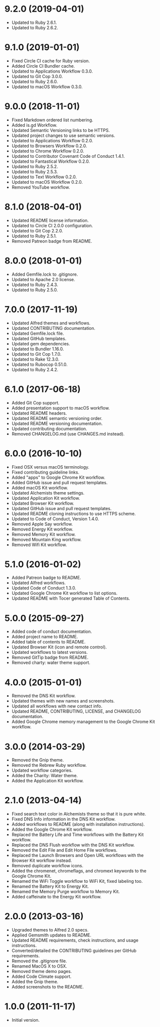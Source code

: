 # 9.2.0 (2019-04-01)

- Updated to Ruby 2.6.1.
- Updated to Ruby 2.6.2.

# 9.1.0 (2019-01-01)

- Fixed Circle CI cache for Ruby version.
- Added Circle CI Bundler cache.
- Updated to Applications Workflow 0.3.0.
- Updated to Git Cop 3.0.0.
- Updated to Ruby 2.6.0.
- Updated to macOS Workflow 0.3.0.

# 9.0.0 (2018-11-01)

- Fixed Markdown ordered list numbering.
- Added is.gd Workflow.
- Updated Semantic Versioning links to be HTTPS.
- Updated project changes to use semantic versions.
- Updated to Applications Workflow 0.2.0.
- Updated to Browsers Workflow 0.2.0.
- Updated to Chrome Workflow 0.2.0.
- Updated to Contributor Covenant Code of Conduct 1.4.1.
- Updated to Fantastical Workflow 0.2.0.
- Updated to Ruby 2.5.2.
- Updated to Ruby 2.5.3.
- Updated to Text Workflow 0.2.0.
- Updated to macOS Workflow 0.2.0.
- Removed YouTube workflow.

# 8.1.0 (2018-04-01)

- Updated README license information.
- Updated to Circle CI 2.0.0 configuration.
- Updated to Git Cop 2.2.0.
- Updated to Ruby 2.5.1.
- Removed Patreon badge from README.

# 8.0.0 (2018-01-01)

- Added Gemfile.lock to .gitignore.
- Updated to Apache 2.0 license.
- Updated to Ruby 2.4.3.
- Updated to Ruby 2.5.0.

# 7.0.0 (2017-11-19)

- Updated Alfred themes and workflows.
- Updated CONTRIBUTING documentation.
- Updated Gemfile.lock file.
- Updated GitHub templates.
- Updated gem dependencies.
- Updated to Bundler 1.16.0.
- Updated to Git Cop 1.7.0.
- Updated to Rake 12.3.0.
- Updated to Rubocop 0.51.0.
- Updated to Ruby 2.4.2.

# 6.1.0 (2017-06-18)

- Added Git Cop support.
- Added presentation support to macOS workflow.
- Updated README headers.
- Updated README semantic versioning order.
- Updated README versioning documentation.
- Updated contributing documentation.
- Removed CHANGELOG.md (use CHANGES.md instead).

# 6.0.0 (2016-10-10)

- Fixed OSX versus macOS terminology.
- Fixed contributing guideline links.
- Added "apps" to Google Chrome Kit workflow.
- Added GitHub issue and pull request templates.
- Added macOS Kit workflow.
- Updated Alchemists theme settings.
- Updated Application Kit workflow.
- Updated Browser Kit workflow.
- Updated GitHub issue and pull request templates.
- Updated README cloning instructions to use HTTPS scheme.
- Updated to Code of Conduct, Version 1.4.0.
- Removed Apple Say workflow.
- Removed Energy Kit workflow.
- Removed Memory Kit workflow.
- Removed Mountain King workflow.
- Removed Wifi Kit workflow.

# 5.1.0 (2016-01-02)

- Added Patreon badge to README.
- Updated Alfred workflows.
- Updated Code of Conduct 1.3.0.
- Updated Google Chrome Kit workflow to list options.
- Updated README with Tocer generated Table of Contents.

# 5.0.0 (2015-09-27)

- Added code of conduct documentation.
- Added project name to README.
- Added table of contents to README.
- Updated Browser Kit (icon and remote control).
- Updated workflows to latest versions.
- Removed GitTip badge from README.
- Removed charty: water theme support.

# 4.0.0 (2015-01-01)

- Removed the DNS Kit workflow.
- Updated themes with new names and screenshots.
- Updated all workflows with new contact info.
- Updated README, CONTRIBUTING, LICENSE, and CHANGELOG documentation.
- Added Google Chrome memory management to the Google Chrome Kit workflow.

# 3.0.0 (2014-03-29)

- Removed the Gnip theme.
- Removed the Rebrew Ruby workflow.
- Updated workflow categories.
- Added the Charity: Water theme.
- Added the Application Kit workflow.

# 2.1.0 (2013-04-14)

- Fixed search text color in Alchemists theme so that it is pure white.
- Fixed DNS Info information in the DNS Kit workflow.
- Added workflows to README (along with installation instructions).
- Added the Google Chrome Kit workflow.
- Replaced the Battery Life and Time workflows with the Battery Kit workflow.
- Replaced the DNS Flush workflow with the DNS Kit workflow.
- Removed the Edit File and Edit Home File workflows.
- Replaced the Launch Browsers and Open URL workflows with the Browser Kit workflow instead.
- Removed duplicate workflow icons.
- Added the chromenet, chromeflags, and chromext keywords to the Google Chrome Kit.
- Renamed the WiFi Toggle workflow to WiFi Kit, fixed labeling too.
- Renamed the Battery Kit to Energy Kit.
- Renamed the Memory Purge workflow to Memory Kit.
- Added caffeinate to the Energy Kit workflow.

# 2.0.0 (2013-03-16)

- Upgraded themes to Alfred 2.0 specs.
- Applied Gemsmith updates to README.
- Updated README requirements, check instructions, and usage instructions.
- Converted/detailed the CONTRIBUTING guidelines per GitHub requirements.
- Removed the .gitignore file.
- Renamed MacOS X to OSX.
- Removed theme demo pages.
- Added Code Climate support.
- Added the Gnip theme.
- Added screenshots to the README.

# 1.0.0 (2011-11-17)

- Initial version.
